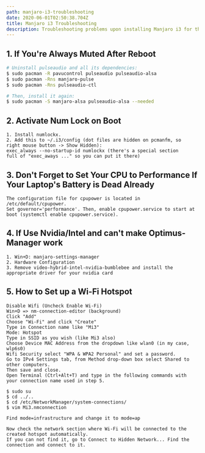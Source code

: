 ```yaml
---
path: manjaro-i3-troubleshooting
date: 2020-06-01T02:50:38.704Z
title: Manjaro i3 Troubleshooting
description: Troubleshooting problems upon installing Manjaro i3 for the first time.
---
```

## 1. If You're Always Muted After Reboot

```sh
# Uninstall pulseaudio and all its dependencies: 
$ sudo pacman -R pavucontrol pulseaudio pulseaudio-alsa
$ sudo pacman -Rns manjaro-pulse
$ sudo pacman -Rns pulseaudio-ctl

# Then, install it again:
$ sudo pacman -S manjaro-alsa pulseaudio-alsa --needed
```

## 2. Activate Num Lock on Boot

```
1. Install numlockx.
2. Add this to ~/.i3/config (dot files are hidden on pcmanfm, so
right mouse button -> Show Hidden): 
exec_always --no-startup-id numlockx (there's a special section
full of "exec_aways ..." so you can put it there)
```

## 3. Don't Forget to Set Your CPU to Performance If Your Laptop's Battery is Dead Already

```
The configuration file for cpupower is located in /etc/default/cpupower.
Set governor='performance'. Then, enable cpupower.service to start at 
boot (systemctl enable cpupower.service).
```

## 4. If Use Nvidia/Intel and can't make Optimus-Manager work

```
1. Win+D: manjaro-settings-manager
2. Hardware Configuration
3. Remove video-hybrid-intel-nvidia-bumblebee and install the appropriate driver for your nvidia card
```

## 5. How to Set up a Wi-Fi Hotspot

```
Disable Wifi (Uncheck Enable Wi-Fi)
Win+D => nm-connection-editor (background)
Click "Add"
Choose "Wi-Fi" and click "Create"
Type in Connection name like "Mi3"
Mode: Hotspot
Type in SSID as you wish (like Mi3 also)
Choose Device MAC Address from the dropdown like wlan0 (in my case, wlp6s0)
Wifi Security select "WPA & WPA2 Personal" and set a password.
Go to IPv4 Settings tab, from Method drop-down box select Shared to other computers.
Then save and close.
Open Terminal (Ctrl+Alt+T) and type in the following commands with your connection name used in step 5.

$ sudo su
$ cd ../..
$ cd /etc/NetworkManager/system-connections/
$ vim Mi3.nmconnection

Find mode=infrastructure and change it to mode=ap

Now check the network section where Wi-Fi will be connected to the created hotspot automatically.
If you can not find it, go to Connect to Hidden Network... Find the connection and connect to it.
```